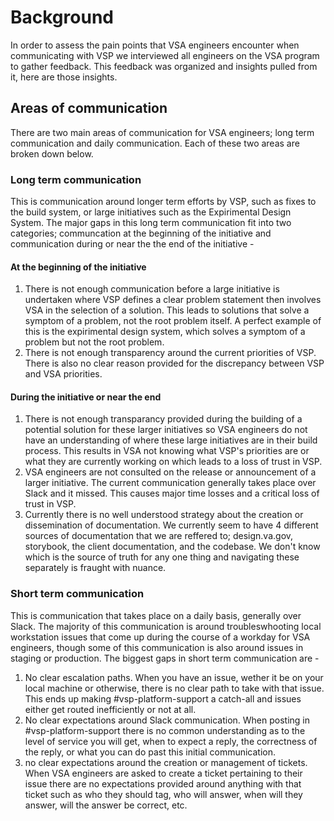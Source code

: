 # Background
In order to assess the pain points that VSA engineers encounter when communicating with VSP we interviewed all engineers on the VSA program to gather feedback. This feedback was organized and insights pulled from it, here are those insights.

## Areas of communication
There are two main areas of communication for VSA engineers; long term communication and daily communication. Each of these two areas are broken down below.

### Long term communication
This is communication around longer term efforts by VSP, such as fixes to the build system, or large initiatives such as the Expirimental Design System. The major gaps in this long term communication fit into two categories; communcation at the beginning of the initiative and communication during or near the the end of the initiative -

#### At the beginning of the initiative 
1. There is not enough communication before a large initiative is undertaken where VSP defines a clear problem statement then involves VSA in the selection of a solution. This leads to solutions that solve a symptom of a problem, not the root problem itself. A perfect example of this is the expirimental design system, which solves a symptom of a problem but not the root problem.
2. There is not enough transparency around the current priorities of VSP. There is also no clear reason provided for the discrepancy between VSP and VSA priorities.

#### During the initiative or near the end
1. There is not enough transparancy provided during the building of a potential solution for these larger initiatives so VSA engineers do not have an understanding of where these large initiatives are in their build process. This results in VSA not knowing what VSP's priorities are or what they are currently working on which leads to a loss of trust in VSP.
2. VSA engineers are not consulted on the release or announcement of a larger initiative. The current communication generally takes place over Slack and it missed. This causes major time losses and a critical loss of trust in VSP. 
3. Currently there is no well understood strategy about the creation or dissemination of documentation. We currently seem to have 4 different sources of documentation that we are reffered to; design.va.gov, storybook, the client documentation, and the codebase. We don't know which is the source of truth for any one thing and navigating these separately is fraught with nuance.


### Short term communication
This is communication that takes place on a daily basis, generally over Slack. The majority of this communication is around troubleswhooting local workstation issues that come up during the course of a workday for VSA engineers, though some of this communication is also around issues in staging or production. The biggest gaps in short term communication are - 

1. No clear escalation paths. When you have an issue, wether it be on your local machine or otherwise, there is no clear path to take with that issue. This ends up making #vsp-platform-support a catch-all and issues either get routed inefficiently or not at all.
2. No clear expectations around Slack communication. When posting in #vsp-platform-support there is no common understanding as to the level of service you will get, when to expect a reply, the correctness of the reply, or what you can do past this initial communication.
3. no clear expectations around the creation or management of tickets. When VSA engineers are asked to create a ticket pertaining to their issue there are no expectations provided around anything with that ticket such as who they should tag, who will answer, when will they answer, will the answer be correct, etc.









